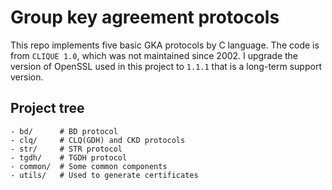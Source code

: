 # Group key agreement protocols

This repo implements five basic GKA protocols by C language. The code is from `CLIQUE 1.0`, which was not maintained since 2002. I upgrade the version of OpenSSL used in this project to `1.1.1` that is a long-term support version.

## Project tree

```
- bd/      # BD protocol
- clq/     # CLQ(GDH) and CKD protocols
- str/     # STR protocol
- tgdh/    # TGDH protocol
- common/  # Some common components
- utils/   # Used to generate certificates
```
